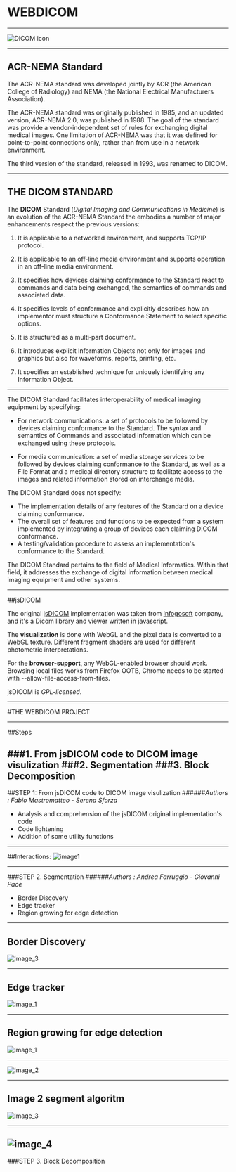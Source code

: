 # WEBDICOM
---


![DICOM icon](http://www.uiowa.edu/hri/dicomLogo.jpg)

---

## ACR-NEMA Standard

The ACR-NEMA standard was developed jointly by ACR (the American College of Radiology) and NEMA (the National Electrical Manufacturers Association).

The ACR-NEMA standard was originally published in 1985, and an updated version, ACR-NEMA 2.0, was published in 1988. The goal of the standard was provide a vendor-independent set of rules for exchanging digital medical images.  One limitation of ACR-NEMA was that it was defined for point-to-point connections only, rather than from use in a network environment.

The third version of the standard, released in 1993, was renamed to DICOM.

---

## THE DICOM STANDARD


The **DICOM** Standard (*Digital Imaging and Communications in Medicine*) is an evolution of the ACR-NEMA Standard the embodies a number of major enhancements respect the previous versions:
 
1. It is applicable to a networked environment, and supports TCP/IP protocol. 

2. It is applicable to an off-line media environment and supports operation in an off-line media environment.

3. It specifies how devices claiming conformance to the Standard react to commands and data being exchanged, the semantics of commands and associated data. 

4. It specifies levels of conformance and explicitly describes how an implementor must structure a Conformance Statement to select specific options. 

5. It is structured as a multi‑part document. 

6. It introduces explicit Information Objects not only for images and graphics but also for waveforms, reports, printing, etc.

7. It specifies an established technique for uniquely identifying any Information Object.

---

The DICOM Standard facilitates interoperability of medical imaging equipment by specifying: 

*	For network communications: a set of protocols to be followed by devices claiming conformance to the Standard.
The syntax and semantics of Commands and associated information which can be exchanged using these protocols.

* For media communication: a set of media storage services to be followed by devices claiming conformance to the Standard, as well as a File Format and a medical directory structure to facilitate access to the images and related information stored on interchange media.

The DICOM Standard does not specify:
 
*	The implementation details of any features of the Standard on a device claiming conformance.
*	The overall set of features and functions to be expected from a system implemented by integrating a group of devices each claiming DICOM conformance. 
*	A testing/validation procedure to assess an implementation's conformance to the Standard. 

The DICOM Standard pertains to the field of Medical Informatics. Within that field, it addresses the exchange of digital information between medical imaging equipment and other systems. 


---


##jsDICOM


The original [jsDICOM][id1] implementation was taken from [infogosoft][id2] company, and it's a Dicom library and viewer written in javascript.

[id1]: https://github.com/Infogosoft/jsdicom#jsdicom "jsDICOM original implementation"

[id2]: http://www.infogosoft.com/ "infogosoft website"


The **visualization** is done with WebGL and the pixel data is converted to a WebGL texture. Different fragment shaders are used for different photometric interpretations.

For the **browser-support**, any WebGL-enabled browser should work. Browsing local files works from Firefox OOTB, Chrome needs to be started with --allow-file-access-from-files.

jsDICOM is *GPL-licensed*.

---

#THE WEBDICOM PROJECT

---

##Steps

###1. From jsDICOM code to DICOM image visulization 
###2. Segmentation
###3. Block Decomposition
---
##STEP 1: From jsDICOM code to DICOM image visulization 
######*Authors : Fabio Mastromatteo - Serena Sforza*

* Analysis and comprehension of the jsDICOM original implementation's code 
* Code lightening
* Addition of some utility functions

---
##Interactions:
![image1](http://i39.tinypic.com/sczvqx.png)

---
###STEP 2. Segmentation
######*Authors : Andrea Farruggio - Giovanni Pace*
* Border Discovery
* Edge tracker
* Region growing for edge detection

- - -
## Border Discovery

![image_3](https://raw.github.com/cvdlab-cg/442999/master/progetto/seg_image/border_discorvery1.jpg)

- - -

## Edge tracker

![image_1](https://raw.github.com/cvdlab-cg/442999/master/progetto/seg_image/trackingedge1.jpg)
- - -

## Region growing for edge detection

![image_1](https://raw.github.com/cvdlab-cg/442999/master/progetto/seg_image/RegionGrowing_1.jpg)
- - -
![image_2](https://raw.github.com/cvdlab-cg/442999/master/progetto/seg_image/Seconda_Grown_2.jpg)
- - -

## Image 2 segment algoritm


![image_3](https://raw.github.com/cvdlab-cg/442999/master/progetto/seg_image/finale_1.jpg)
- - -
![image_4](https://raw.github.com/cvdlab-cg/442999/master/progetto/seg_image/finale_2.jpg)
---
###STEP 3. Block Decomposition
